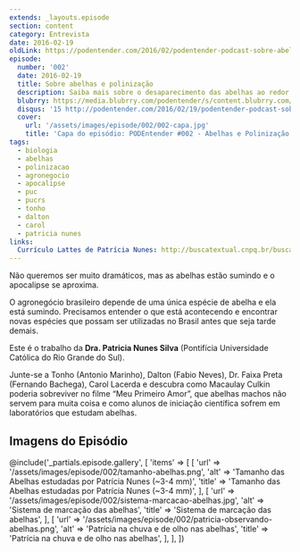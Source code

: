 ```yaml
---
extends: _layouts.episode
section: content
category: Entrevista
date: 2016-02-19
oldLink: https://podentender.com/2016/02/podentender-podcast-sobre-abelhas-e-polinizacao.html
episode:
  number: '002'
  date: 2016-02-19
  title: Sobre abelhas e polinização
  description: Saiba mais sobre o desaparecimento das abelhas ao redor do mundo e a triste consequência apocalíptica que se aproxima. 
  blubrry: https://media.blubrry.com/podentender/s/content.blubrry.com/podentender/PODEntender_002_sobre_abelhas_e_polinizao.mp3
  disqus: '15 http://podentender.com/2016/02/19/podentender-podcast-sobre-abelhas-e-polinizacao/'
  cover:
    url: '/assets/images/episode/002/002-capa.jpg'
    title: 'Capa do episódio: PODEntender #002 - Abelhas e Polinização com Patrícia Nunes'
tags:
  - biologia
  - abelhas
  - polinizacao
  - agronegocio
  - apocalipse
  - puc
  - pucrs
  - tonho
  - dalton
  - carol
  - patricia nunes
links:
  Currículo Lattes de Patrícia Nunes: http://buscatextual.cnpq.br/buscatextual/visualizacv.do?id=K4770646E4
---
```

Não queremos ser muito dramáticos, mas as abelhas estão sumindo e
o apocalipse se aproxima.

O agronegócio brasileiro depende de uma única espécie de abelha e
ela está sumindo. Precisamos entender o que está acontecendo e
encontrar novas espécies que possam ser utilizadas no Brasil
antes que seja tarde demais.

Este é o trabalho da **Dra. Patricia Nunes Silva**
(Pontifícia Universidade Católica do Rio Grande do Sul).

Junte-se a Tonho (Antonio Marinho), Dalton (Fabio Neves),
Dr. Faixa Preta (Fernando Bachega), Carol Lacerda
e descubra como Macaulay Culkin poderia sobreviver no
filme “Meu Primeiro Amor”, que abelhas machos não servem para
muita coisa e como alunos de iniciação científica sofrem em
laboratórios que estudam abelhas.

## Imagens do Episódio

@include('_partials.episode.gallery', [
    'items' => [
        [
            'url' => '/assets/images/episode/002/tamanho-abelhas.png',
            'alt' => 'Tamanho das Abelhas estudadas por Patrícia Nunes (~3-4 mm)',
            'title' => 'Tamanho das Abelhas estudadas por Patrícia Nunes (~3-4 mm)',
        ],
        [
            'url' => '/assets/images/episode/002/sistema-marcacao-abelhas.jpg',
            'alt' => 'Sistema de marcação das abelhas',
            'title' => 'Sistema de marcação das abelhas',
        ],
        [
            'url' => '/assets/images/episode/002/patricia-observando-abelhas.png',
            'alt' => 'Patrícia na chuva e de olho nas abelhas',
            'title' => 'Patrícia na chuva e de olho nas abelhas',
        ],
    ],
])

